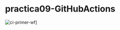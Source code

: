 # practica09-GitHubActions
![ci-primer-wf](https://github.com/valintea/practica09-GitHubActions/actions/workflows/ci-primer-wf.yml/badge.svg)]
